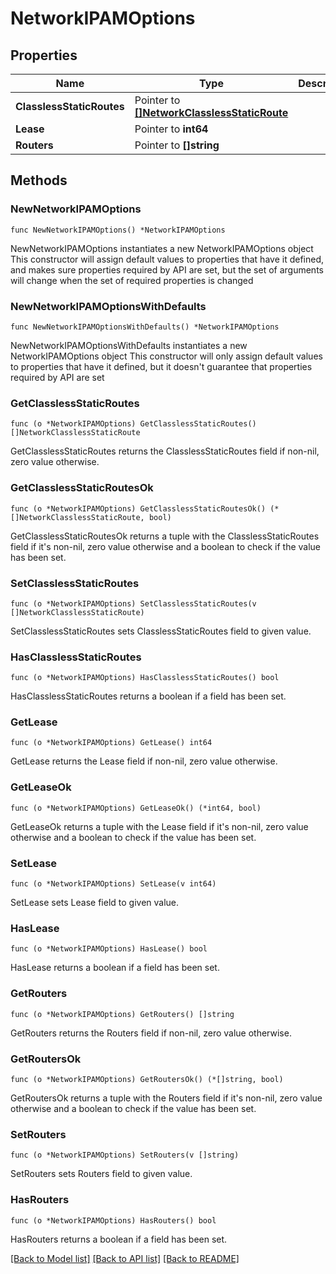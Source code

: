 # NetworkIPAMOptions

## Properties

Name | Type | Description | Notes
------------ | ------------- | ------------- | -------------
**ClasslessStaticRoutes** | Pointer to [**[]NetworkClasslessStaticRoute**](NetworkClasslessStaticRoute.md) |  | [optional] 
**Lease** | Pointer to **int64** |  | [optional] 
**Routers** | Pointer to **[]string** |  | [optional] 

## Methods

### NewNetworkIPAMOptions

`func NewNetworkIPAMOptions() *NetworkIPAMOptions`

NewNetworkIPAMOptions instantiates a new NetworkIPAMOptions object
This constructor will assign default values to properties that have it defined,
and makes sure properties required by API are set, but the set of arguments
will change when the set of required properties is changed

### NewNetworkIPAMOptionsWithDefaults

`func NewNetworkIPAMOptionsWithDefaults() *NetworkIPAMOptions`

NewNetworkIPAMOptionsWithDefaults instantiates a new NetworkIPAMOptions object
This constructor will only assign default values to properties that have it defined,
but it doesn't guarantee that properties required by API are set

### GetClasslessStaticRoutes

`func (o *NetworkIPAMOptions) GetClasslessStaticRoutes() []NetworkClasslessStaticRoute`

GetClasslessStaticRoutes returns the ClasslessStaticRoutes field if non-nil, zero value otherwise.

### GetClasslessStaticRoutesOk

`func (o *NetworkIPAMOptions) GetClasslessStaticRoutesOk() (*[]NetworkClasslessStaticRoute, bool)`

GetClasslessStaticRoutesOk returns a tuple with the ClasslessStaticRoutes field if it's non-nil, zero value otherwise
and a boolean to check if the value has been set.

### SetClasslessStaticRoutes

`func (o *NetworkIPAMOptions) SetClasslessStaticRoutes(v []NetworkClasslessStaticRoute)`

SetClasslessStaticRoutes sets ClasslessStaticRoutes field to given value.

### HasClasslessStaticRoutes

`func (o *NetworkIPAMOptions) HasClasslessStaticRoutes() bool`

HasClasslessStaticRoutes returns a boolean if a field has been set.

### GetLease

`func (o *NetworkIPAMOptions) GetLease() int64`

GetLease returns the Lease field if non-nil, zero value otherwise.

### GetLeaseOk

`func (o *NetworkIPAMOptions) GetLeaseOk() (*int64, bool)`

GetLeaseOk returns a tuple with the Lease field if it's non-nil, zero value otherwise
and a boolean to check if the value has been set.

### SetLease

`func (o *NetworkIPAMOptions) SetLease(v int64)`

SetLease sets Lease field to given value.

### HasLease

`func (o *NetworkIPAMOptions) HasLease() bool`

HasLease returns a boolean if a field has been set.

### GetRouters

`func (o *NetworkIPAMOptions) GetRouters() []string`

GetRouters returns the Routers field if non-nil, zero value otherwise.

### GetRoutersOk

`func (o *NetworkIPAMOptions) GetRoutersOk() (*[]string, bool)`

GetRoutersOk returns a tuple with the Routers field if it's non-nil, zero value otherwise
and a boolean to check if the value has been set.

### SetRouters

`func (o *NetworkIPAMOptions) SetRouters(v []string)`

SetRouters sets Routers field to given value.

### HasRouters

`func (o *NetworkIPAMOptions) HasRouters() bool`

HasRouters returns a boolean if a field has been set.


[[Back to Model list]](../README.md#documentation-for-models) [[Back to API list]](../README.md#documentation-for-api-endpoints) [[Back to README]](../README.md)


